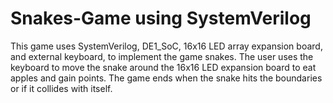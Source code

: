 # Snakes-Game using SystemVerilog
This game uses SystemVerilog, DE1_SoC, 16x16 LED array expansion board, and external keyboard, to implement the game snakes. The user uses the 
keyboard to move the snake around the 16x16 LED expansion board to eat apples and gain points. The game ends when the snake hits the boundaries
or if it collides with itself.
